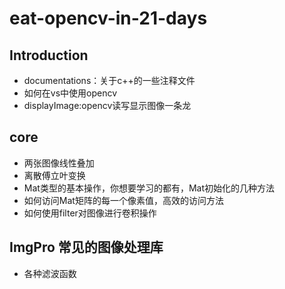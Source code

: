 # eat-opencv-in-21-days
## Introduction
- documentations：关于c++的一些注释文件
- 如何在vs中使用opencv
- displayImage:opencv读写显示图像一条龙

## core
- 两张图像线性叠加
- 离散傅立叶变换
- Mat类型的基本操作，你想要学习的都有，Mat初始化的几种方法
- 如何访问Mat矩阵的每一个像素值，高效的访问方法
- 如何使用filter对图像进行卷积操作

## ImgPro 常见的图像处理库
- 各种滤波函数
